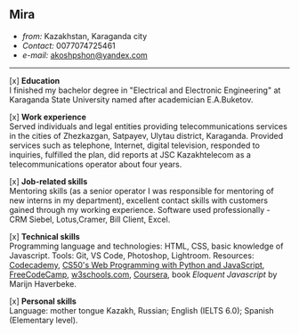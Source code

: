 ## Mira 

* _from:_ Kazakhstan, Karaganda city  
* _Contact:_ 0077074725461  
* _e-mail:_ akoshpshon@yandex.com

---

 [x] **Education**  
       I finished my bachelor degree in "Electrical and Electronic Engineering" at Karaganda State University named after academician E.A.Buketov.

 [x] **Work experience**  
       Served individuals and legal entities providing telecommunications services in the cities of Zhezkazgan, Satpayev, Ulytau district, Karaganda. Provided services such as telephone, Internet, digital television, responded to inquiries, fulfilled the plan, did reports at JSC Kazakhtelecom as a telecommunications operator about four years.

 [x] **Job-related skills**  
       Mentoring skills (as a senior operator I was responsible for mentoring of new interns in my department), excellent contact skills with customers gained through my working experience. Software used professionally - CRM Siebel, Lotus,Cramer, Bill Client, Excel.

 [x] **Technical skills**  
       Programming language and technologies: HTML, CSS, basic knowledge of Javascript.
      Tools: Git, VS Code, Photoshop, Lightroom.
      Resources: [Codecademy](https://www.codecademy.com/learn), [CS50's Web Programming with Python and JavaScript](https://www.edx.org/course/cs50s-web-programming-with-python-and-javascript), [FreeCodeCamp](https://www.freecodecamp.org/), [w3schools.com](https://www.w3schools.com/), [Coursera](https://www.coursera.org/learn/algorithms-part1), book _Eloquent Javascript_ by Marijn Haverbeke.

 [x] **Personal skills**  
       Language: mother tongue Kazakh, Russian; English (IELTS 6.0); Spanish (Elementary level).
